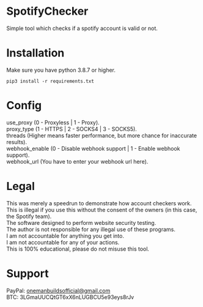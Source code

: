 # SpotifyChecker
 Simple tool which checks if a spotify account is valid or not.

# Installation
 Make sure you have python 3.8.7 or higher.
```
pip3 install -r requirements.txt
``` 

# Config
 use_proxy (0 - Proxyless | 1 - Proxy).<br/>
 proxy_type (1 - HTTPS | 2 - SOCKS4 | 3 - SOCKS5).<br/>
 threads (Higher means faster performance, but more chance for inaccurate results).<br/>
 webhook_enable (0 - Disable webhook support | 1 - Enable webhook support).<br/>
 webhook_url (You have to enter your webhook url here).

# Legal
 This was merely a speedrun to demonstrate how account checkers work.<br/>
 This is illegal if you use this without the consent of the owners (in this case, the Spotify team).<br/>
 The software designed to perform website security testing.<br/>
 The author is not responsible for any illegal use of these programs.<br/>
 I am not accountable for anything you get into.<br/>
 I am not accountable for any of your actions.<br/>
 This is 100% educational, please do not misuse this tool.
 
# Support
 PayPal: onemanbuildsofficial@gmail.com<br/>
 BTC: 3LGmaUUCQtGT6xX6nLUGBCU5e93eys8rJv
 
